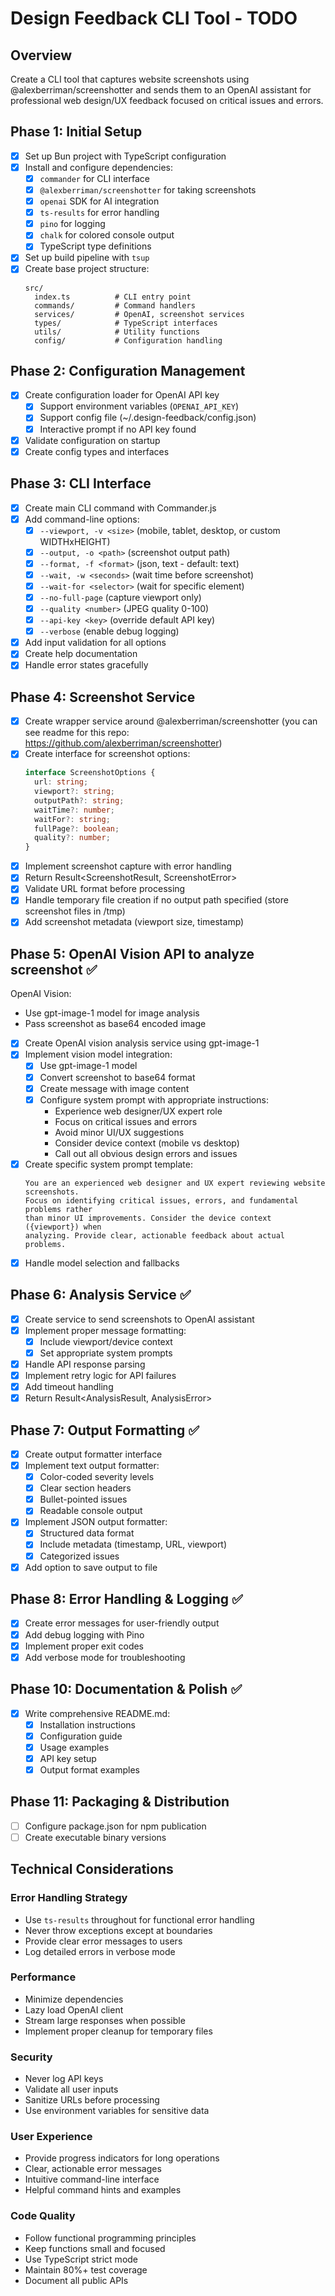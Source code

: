 # Design Feedback CLI Tool - TODO

## Overview
Create a CLI tool that captures website screenshots using @alexberriman/screenshotter and sends them to an OpenAI assistant for professional web design/UX feedback focused on critical issues and errors.

## Phase 1: Initial Setup

- [x] Set up Bun project with TypeScript configuration
- [x] Install and configure dependencies:
  - [x] `commander` for CLI interface
  - [x] `@alexberriman/screenshotter` for taking screenshots
  - [x] `openai` SDK for AI integration
  - [x] `ts-results` for error handling
  - [x] `pino` for logging
  - [x] `chalk` for colored console output
  - [x] TypeScript type definitions
- [x] Set up build pipeline with `tsup`
- [x] Create base project structure:
  ```
  src/
    index.ts          # CLI entry point
    commands/         # Command handlers
    services/         # OpenAI, screenshot services
    types/            # TypeScript interfaces
    utils/            # Utility functions
    config/           # Configuration handling
  ```

## Phase 2: Configuration Management

- [x] Create configuration loader for OpenAI API key
  - [x] Support environment variables (`OPENAI_API_KEY`)
  - [x] Support config file (~/.design-feedback/config.json)
  - [x] Interactive prompt if no API key found
- [x] Validate configuration on startup
- [x] Create config types and interfaces

## Phase 3: CLI Interface

- [x] Create main CLI command with Commander.js
- [x] Add command-line options:
  - [x] `--viewport, -v <size>` (mobile, tablet, desktop, or custom WIDTHxHEIGHT)
  - [x] `--output, -o <path>` (screenshot output path)
  - [x] `--format, -f <format>` (json, text - default: text)
  - [x] `--wait, -w <seconds>` (wait time before screenshot)
  - [x] `--wait-for <selector>` (wait for specific element)
  - [x] `--no-full-page` (capture viewport only)
  - [x] `--quality <number>` (JPEG quality 0-100)
  - [x] `--api-key <key>` (override default API key)
  - [x] `--verbose` (enable debug logging)
- [x] Add input validation for all options
- [x] Create help documentation
- [x] Handle error states gracefully

## Phase 4: Screenshot Service

- [x] Create wrapper service around @alexberriman/screenshotter (you can see readme for this repo: https://github.com/alexberriman/screenshotter)
- [x] Create interface for screenshot options:
  ```typescript
  interface ScreenshotOptions {
    url: string;
    viewport?: string;
    outputPath?: string;
    waitTime?: number;
    waitFor?: string;
    fullPage?: boolean;
    quality?: number;
  }
  ```
- [x] Implement screenshot capture with error handling
- [x] Return Result<ScreenshotResult, ScreenshotError>
- [x] Validate URL format before processing
- [x] Handle temporary file creation if no output path specified (store screenshot files in /tmp)
- [x] Add screenshot metadata (viewport size, timestamp)

## Phase 5: OpenAI Vision API to analyze screenshot ✅

OpenAI Vision:
- Use gpt-image-1 model for image analysis
- Pass screenshot as base64 encoded image

- [x] Create OpenAI vision analysis service using gpt-image-1
- [x] Implement vision model integration:
  - [x] Use gpt-image-1 model
  - [x] Convert screenshot to base64 format
  - [x] Create message with image content
  - [x] Configure system prompt with appropriate instructions:
    - Experience web designer/UX expert role
    - Focus on critical issues and errors
    - Avoid minor UI/UX suggestions
    - Consider device context (mobile vs desktop)
    - Call out all obvious design errors and issues
- [x] Create specific system prompt template:
  ```
  You are an experienced web designer and UX expert reviewing website screenshots. 
  Focus on identifying critical issues, errors, and fundamental problems rather 
  than minor UI improvements. Consider the device context ({viewport}) when 
  analyzing. Provide clear, actionable feedback about actual problems.
  ```
- [x] Handle model selection and fallbacks

## Phase 6: Analysis Service ✅

- [x] Create service to send screenshots to OpenAI assistant
- [x] Implement proper message formatting:
  - [x] Include viewport/device context
  - [x] Set appropriate system prompts
- [x] Handle API response parsing
- [x] Implement retry logic for API failures
- [x] Add timeout handling
- [x] Return Result<AnalysisResult, AnalysisError>

## Phase 7: Output Formatting ✅

- [x] Create output formatter interface
- [x] Implement text output formatter:
  - [x] Color-coded severity levels
  - [x] Clear section headers
  - [x] Bullet-pointed issues
  - [x] Readable console output
- [x] Implement JSON output formatter:
  - [x] Structured data format
  - [x] Include metadata (timestamp, URL, viewport)
  - [x] Categorized issues
- [x] Add option to save output to file

## Phase 8: Error Handling & Logging ✅

- [x] Create error messages for user-friendly output
- [x] Add debug logging with Pino
- [x] Implement proper exit codes
- [x] Add verbose mode for troubleshooting

## Phase 10: Documentation & Polish ✅

- [x] Write comprehensive README.md:
  - [x] Installation instructions
  - [x] Configuration guide
  - [x] Usage examples
  - [x] API key setup
  - [x] Output format examples

## Phase 11: Packaging & Distribution

- [ ] Configure package.json for npm publication
- [ ] Create executable binary versions

## Technical Considerations

### Error Handling Strategy
- Use `ts-results` throughout for functional error handling
- Never throw exceptions except at boundaries
- Provide clear error messages to users
- Log detailed errors in verbose mode

### Performance
- Minimize dependencies
- Lazy load OpenAI client
- Stream large responses when possible
- Implement proper cleanup for temporary files

### Security
- Never log API keys
- Validate all user inputs
- Sanitize URLs before processing
- Use environment variables for sensitive data

### User Experience
- Provide progress indicators for long operations
- Clear, actionable error messages
- Intuitive command-line interface
- Helpful command hints and examples

### Code Quality
- Follow functional programming principles
- Keep functions small and focused
- Use TypeScript strict mode
- Maintain 80%+ test coverage
- Document all public APIs
